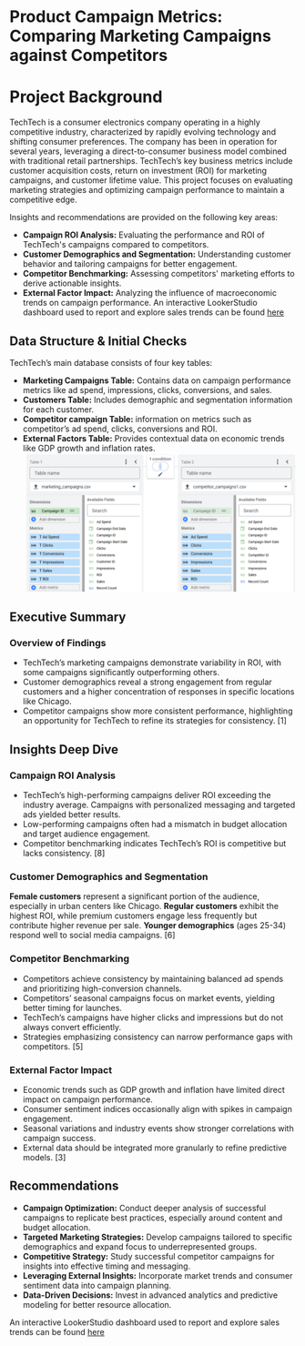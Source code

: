 # Product Campaign Metrics: Comparing Marketing Campaigns against Competitors
# Project Background

TechTech is a consumer electronics company operating in a highly competitive industry, characterized by rapidly evolving technology and shifting consumer preferences. The company has been in operation for several years, leveraging a direct-to-consumer business model combined with traditional retail partnerships. TechTech’s key business metrics include customer acquisition costs, return on investment (ROI) for marketing campaigns, and customer lifetime value. This project focuses on evaluating marketing strategies and optimizing campaign performance to maintain a competitive edge.

Insights and recommendations are provided on the following key areas:

- **Campaign ROI Analysis:** Evaluating the performance and ROI of TechTech's campaigns compared to competitors.
- **Customer Demographics and Segmentation:** Understanding customer behavior and tailoring campaigns for better engagement.
- **Competitor Benchmarking:** Assessing competitors' marketing efforts to derive actionable insights.
- **External Factor Impact:** Analyzing the influence of macroeconomic trends on campaign performance.
An interactive LookerStudio dashboard used to report and explore sales trends can be found [here](https://lookerstudio.google.com/embed/reporting/0dba8293-fdc4-4910-868f-cbdbcdb4e723/page/p_hhc68i7ymd) 

## Data Structure & Initial Checks

TechTech’s main database consists of four key tables:

- **Marketing Campaigns Table:** Contains data on campaign performance metrics like ad spend, impressions, clicks, conversions, and sales.
- **Customers Table:** Includes demographic and segmentation information for each customer.
- **Competitor campaign Table:** information on metrics  such as competitor’s ad spend, clicks, conversions and ROI.
- **External Factors Table:** Provides contextual data on economic trends like GDP growth and inflation rates.
![](https://github.com/monicabright/TechTech-Campaign-Analysis/blob/main/TechTech/TechTech%20vs%20Competition.png)


## Executive Summary
### Overview of Findings
-	TechTech’s marketing campaigns demonstrate variability in ROI, with some campaigns significantly outperforming others.
-	Customer demographics reveal a strong engagement from regular customers and a higher concentration of responses in specific locations like Chicago.
-	Competitor campaigns show more consistent performance, highlighting an opportunity for TechTech to refine its strategies for consistency.
[1]

## Insights Deep Dive
### Campaign ROI Analysis
-	TechTech’s high-performing campaigns deliver ROI exceeding the industry average. Campaigns with personalized messaging and targeted ads yielded better results.
-	Low-performing campaigns often had a mismatch in budget allocation and target audience engagement.
-	Competitor benchmarking indicates TechTech’s ROI is competitive but lacks consistency.
[8]

### Customer Demographics and Segmentation
**Female customers** represent a significant portion of the audience, especially in urban centers like Chicago.
**Regular customers** exhibit the highest ROI, while premium customers engage less frequently but contribute higher revenue per sale.
**Younger demographics** (ages 25-34) respond well to social media campaigns.
[6]

### Competitor Benchmarking
-	Competitors achieve consistency by maintaining balanced ad spends and prioritizing high-conversion channels.
-	Competitors’ seasonal campaigns focus on market events, yielding better timing for launches.
-	TechTech’s campaigns have higher clicks and impressions but do not always convert efficiently.
-	Strategies emphasizing consistency can narrow performance gaps with competitors.
[5]

### External Factor Impact
-	Economic trends such as GDP growth and inflation have limited direct impact on campaign performance.
-	Consumer sentiment indices occasionally align with spikes in campaign engagement.
-	Seasonal variations and industry events show stronger correlations with campaign success.
-	External data should be integrated more granularly to refine predictive models.
[3]

## Recommendations
- **Campaign Optimization:** Conduct deeper analysis of successful campaigns to replicate best practices, especially around content and budget allocation.
- **Targeted Marketing Strategies:** Develop campaigns tailored to specific demographics and expand focus to underrepresented groups.
- **Competitive Strategy:** Study successful competitor campaigns for insights into effective timing and messaging.
- **Leveraging External Insights:** Incorporate market trends and consumer sentiment data into campaign planning.
- **Data-Driven Decisions:** Invest in advanced analytics and predictive modeling for better resource allocation.
 	
An interactive LookerStudio dashboard used to report and explore sales trends can be found [here](https://lookerstudio.google.com/embed/reporting/0dba8293-fdc4-4910-868f-cbdbcdb4e723/page/p_hhc68i7ymd) 

